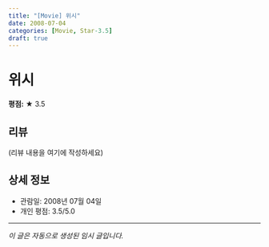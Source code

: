 ```yaml
---
title: "[Movie] 위시"
date: 2008-07-04
categories: [Movie, Star-3.5]
draft: true
---
```


# 위시

**평점:** ★ 3.5

## 리뷰

(리뷰 내용을 여기에 작성하세요)

## 상세 정보

- 관람일: 2008년 07월 04일
- 개인 평점: 3.5/5.0

---

*이 글은 자동으로 생성된 임시 글입니다.*
